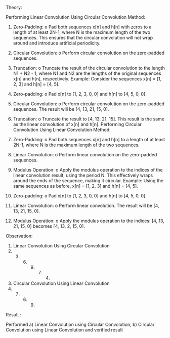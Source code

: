 Theory:

Performing Linear Convolution Using Circular Convolution 
Method: 
1. Zero-Padding: 
o Pad both sequences x[n] and h[n] with zeros to a length of at least 2N-1, 
where N is the maximum length of the two sequences. This ensures that the 
circular convolution will not wrap around and introduce artificial 
periodicity. 
2. Circular Convolution: 
o Perform circular convolution on the zero-padded sequences. 
3. Truncation: 
o Truncate the result of the circular convolution to the length N1 + N2 - 1, 
where N1 and N2 are the lengths of the original sequences x[n] and h[n], 
respectively. 
Example: 
 Consider the sequences x[n] = [1, 2, 3] and h[n] = [4, 5]. 
1. Zero-padding: 
o Pad x[n] to [1, 2, 3, 0, 0] and h[n] to [4, 5, 0, 0]. 
2. Circular Convolution: 
o Perform circular convolution on the zero-padded sequences. The result 
will be 
[4, 13, 21, 15, 0]. 

3. Truncation: 
o Truncate the result to [4, 13, 21, 15]. 
 This result is the same as the linear convolution of x[n] and h[n]. 
Performing Circular Convolution Using Linear Convolution 
Method: 
1. Zero-Padding: 
o Pad both sequences x[n] and h[n] to a length of at least 2N-1, where N is 
the maximum length of the two sequences. 
2. Linear Convolution: 
o Perform linear convolution on the zero-padded sequences. 
3. Modulus Operation: 
o Apply the modulus operation to the indices of the linear convolution result, 
using the period N. This effectively wraps around the ends of the sequence, 
making it circular. 
Example: 
Using the same sequences as before, x[n] = [1, 2, 3] and h[n] = [4, 5]. 
1. Zero-padding: 
o Pad x[n] to [1, 2, 3, 0, 0] and h[n] to [4, 5, 0, 0]. 
2. Linear Convolution: 
o Perform linear convolution. The result will be [4, 13, 21, 15, 0]. 
3. Modulus Operation: 
o Apply the modulus operation to the indices: [4, 13, 21, 15, 0] becomes [4, 
13, 2, 15, 0].

Observation:

1. Linear Convolution Using Circular Convolution
1. 3. 6. 9. 7. 4.
2. Circular Convolution Using Linear Convolution
8. 7. 6. 9. 

Result :

Performed a) Linear Convolution using Circular Convolution, b) Circular Convolution using 
Linear Convolution and verified result
